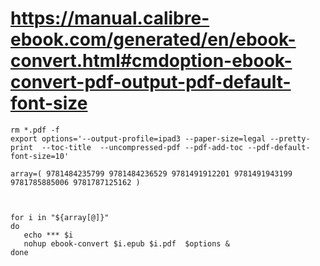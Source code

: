 # https://manual.calibre-ebook.com/generated/en/ebook-convert.html#cmdoption-ebook-convert-pdf-output-pdf-default-font-size

```
rm *.pdf -f
export options='--output-profile=ipad3 --paper-size=legal --pretty-print  --toc-title  --uncompressed-pdf --pdf-add-toc --pdf-default-font-size=10'

array=( 9781484235799 9781484236529 9781491912201 9781491943199 9781785885006 9781787125162 )



for i in "${array[@]}"
do
   echo *** $i
   nohup ebook-convert $i.epub $i.pdf  $options & 
done
```


